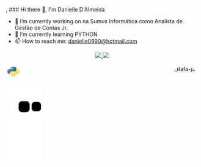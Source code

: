, ### Hi there 👋, I'm Danielle D'Almeida

- 🔭 I’m currently working on  na Sumus Informática como Analista de Gestão de Contas Jr.
- 🌱 I’m currently learning  PYTHON
- 📫 How to reach me: danielle0990@hotmail.com

<div align="center">
  <a href="https://github.com/rafaballerini">
  <img height="180em" src="https://github-readme-stats.vercel.app/api?username=danielledalmeida&show_icons=true&theme=dracula&include_all_commits=true&count_private=true"/>
  <img height="180em" src="https://github-readme-stats.vercel.app/api/top-langs/?username=danielledalmeida&layout=compact&langs_count=7&theme=dracula"/>
</div>
<div style="display: inline_block"><br>

  <img align="center" alt="Rafa-Python" height="30" width="40" src="https://raw.githubusercontent.com/devicons/devicon/master/icons/python/python-original.svg">

  <img align="right" alt="Rafa-pic" height="150" style="border-radius:50px;" src="https://media.discordapp.net/attachments/639956127056134178/890373478988013628/Publicacoes_Instagram_1_1.png?width=676&height=676">
</div>
  
  ##
 

  ![Snake animation](https://github.com/rafaballerini/rafaballerini/blob/output/github-contribution-grid-snake.svg)
 
</div>
